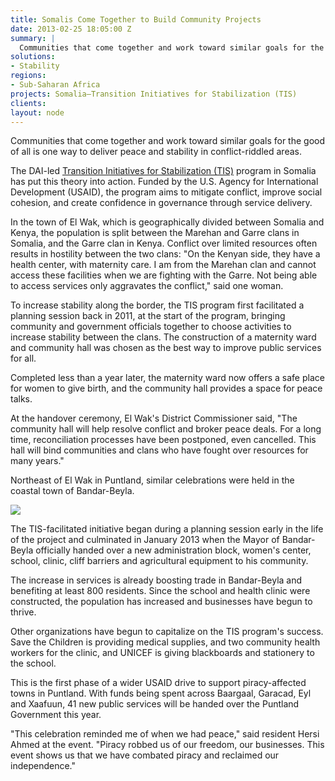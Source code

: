 ```yaml
---
title: Somalis Come Together to Build Community Projects
date: 2013-02-25 18:05:00 Z
summary: |
  Communities that come together and work toward similar goals for the good of all is one way to deliver peace and stability in conflict-riddled areas.
solutions:
- Stability
regions:
- Sub-Saharan Africa
projects: Somalia—Transition Initiatives for Stabilization (TIS)
clients:
layout: node
---
```

Communities that come together and work toward similar goals for the good of all is one way to deliver peace and stability in conflict-riddled areas.

The DAI-led [Transition Initiatives for Stabilization (TIS)][1] program in Somalia has put this theory into action. Funded by the U.S. Agency for International Development (USAID), the program aims to mitigate conflict, improve social cohesion, and create confidence in governance through service delivery.

In the town of El Wak, which is geographically divided between Somalia and Kenya, the population is split between the Marehan and Garre clans in Somalia, and the Garre clan in Kenya. Conflict over limited resources often results in hostility between the two clans: "On the Kenyan side, they have a health center, with maternity care. I am from the Marehan clan and cannot access these facilities when we are fighting with the Garre. Not being able to access services only aggravates the conflict," said one woman.

To increase stability along the border, the TIS program first facilitated a planning session back in 2011, at the start of the program, bringing community and government officials together to choose activities to increase stability between the clans. The construction of a maternity ward and community hall was chosen as the best way to improve public services for all.

Completed less than a year later, the maternity ward now offers a safe place for women to give birth, and the community hall provides a space for peace talks.

At the handover ceremony, El Wak's District Commissioner said, "The community hall will help resolve conflict and broker peace deals. For a long time, reconciliation processes have been postponed, even cancelled. This hall will bind communities and clans who have fought over resources for many years."

Northeast of El Wak in Puntland, similar celebrations were held in the coastal town of Bandar-Beyla.

![][2]

The TIS-facilitated initiative began during a planning session early in the life of the project and culminated in January 2013 when the Mayor of Bandar-Beyla officially handed over a new administration block, women's center, school, clinic, cliff barriers and agricultural equipment to his community.

The increase in services is already boosting trade in Bandar-Beyla and benefiting at least 800 residents. Since the school and health clinic were constructed, the population has increased and businesses have begun to thrive.  

Other organizations have begun to capitalize on the TIS program's success. Save the Children is providing medical supplies, and two community health workers for the clinic, and UNICEF is giving blackboards and stationery to the school.

This is the first phase of a wider USAID drive to support piracy-affected towns in Puntland. With funds being spent across Baargaal, Garacad, Eyl and Xaafuun, 41 new public services will be handed over the Puntland Government this year.

"This celebration reminded me of when we had peace," said resident Hersi Ahmed at the event. "Piracy robbed us of our freedom, our businesses. This event shows us that we have combated piracy and reclaimed our independence."

[1]: /our-work/projects/somalia-transition-initiatives-stabilization-tis
[2]: /assets/images/news/Bandar-bayla-snapshot-photo1.jpg
